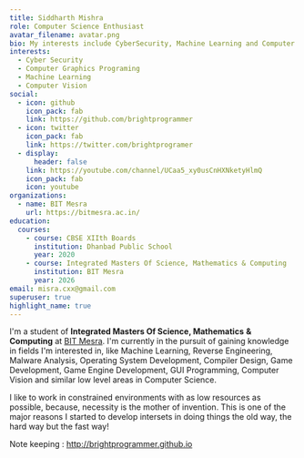 ```yaml
---
title: Siddharth Mishra
role: Computer Science Enthusiast
avatar_filename: avatar.png
bio: My interests include CyberSecurity, Machine Learning and Computer Graphics
interests:
  - Cyber Security
  - Computer Graphics Programing
  - Machine Learning
  - Computer Vision
social:
  - icon: github
    icon_pack: fab
    link: https://github.com/brightprogrammer
  - icon: twitter
    icon_pack: fab
    link: https://twitter.com/brightprogramer
  - display:
      header: false
    link: https://youtube.com/channel/UCaa5_xy0usCnHXNketyHlmQ
    icon_pack: fab
    icon: youtube
organizations:
  - name: BIT Mesra
    url: https://bitmesra.ac.in/
education:
  courses:
    - course: CBSE XIIth Boards
      institution: Dhanbad Public School
      year: 2020
    - course: Integrated Masters Of Science, Mathematics & Computing
      institution: BIT Mesra
      year: 2026
email: misra.cxx@gmail.com
superuser: true
highlight_name: true
---
```

I'm a student of **Integrated Masters Of Science, Mathematics** **& Computing** at [BIT Mesra](https://bitmesra.ac.in/). I'm currently in the pursuit of gaining knowledge in fields I'm interested in, like Machine Learning, Reverse Engineering, Malware Analysis, Operating System Development, Compiler Design, Game Development, Game Engine Development, GUI Programming, Computer Vision and similar low level areas in Computer Science.

I like to work in constrained environments with as low resources as possible, because, necessity is the mother of invention. This is one of the major reasons I started to develop intersets in doing things the old way, the hard way but the fast way!

Note keeping :  http://brightprogrammer.github.io